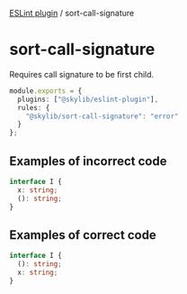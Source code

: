 [ESLint plugin](https://ilyub.github.io/eslint-plugin/) / sort-call-signature

# sort-call-signature

Requires call signature to be first child.

```ts
module.exports = {
  plugins: ["@skylib/eslint-plugin"],
  rules: {
    "@skylib/sort-call-signature": "error"
  }
};
```

## Examples of incorrect code

```ts
interface I {
  x: string;
  (): string;
}
```

## Examples of correct code

```ts
interface I {
  (): string;
  x: string;
}
```